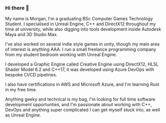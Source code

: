 ### Hi there 👋

My name is Morgan, I'm a graduating BSc Computer Games Technology Student. 
I specialised in Unreal Engine, C++ and DirectX12 throughout my time at university, while also digging into tools development inside Autodesk Maya and 3D Studio Max.

I've also worked on several indie style games in unity, though my main area of interest is anything AAA. I run a small freelance programming company from my student bedroom working with Unreal Engine.

I developed a Graphic Engine called Creative Engine using DirectX12, HLSL Shader Model 6.2 and C++17, it was developed using Azure DevOps with bespoke CI/CD pipelines.

I also have certifications in AWS and Microsoft Azure, and I'm learning Rust in my free time.



Anything geeky and technical is my bag, I'm looking for full time software development opportunties, and I'm passionate about working with C++, DevOps and anything super complicated I can get myself stuck into, as well as Unreal Engine.



